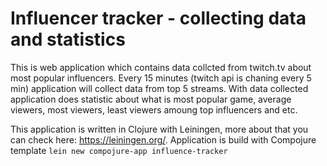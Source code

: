 # Influencer tracker - collecting data and statistics

This is web application which contains data collcted from twitch.tv about most popular influencers. Every 15 minutes (twitch api is chaning every 5 min) application will collect data from top 5 streams. With data collected application does statistic about what is most popular game, average viewers, most viewers, least viewers amoung top influencers and etc.

This application is written in Clojure with Leiningen, more about that you can check here: https://leiningen.org/. 
Application is build with Compojure template
```lein new compojure-app influence-tracker```

